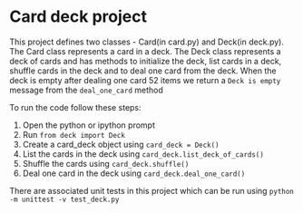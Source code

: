 # Card deck project

This project defines two classes - Card(in card.py) and Deck(in deck.py). The Card class represents a card in a deck. The Deck class represents a deck of cards and has methods to initialize the deck, list cards in a deck, shuffle cards in the deck and to deal one card from the deck. When the deck is empty after dealing one card 52 items we return a `Deck is empty` message from the `deal_one_card` method

To run the code follow these steps:

1. Open the python or ipython prompt
2. Run `from deck import Deck`
3. Create a card_deck object using `card_deck = Deck()`
4. List the cards in the deck using `card_deck.list_deck_of_cards()`
5. Shuffle the cards using `card_deck.shuffle()`
6. Deal one card in the deck using `card_deck.deal_one_card()`

There are associated unit tests in this project which can be run using `python -m unittest -v test_deck.py`
